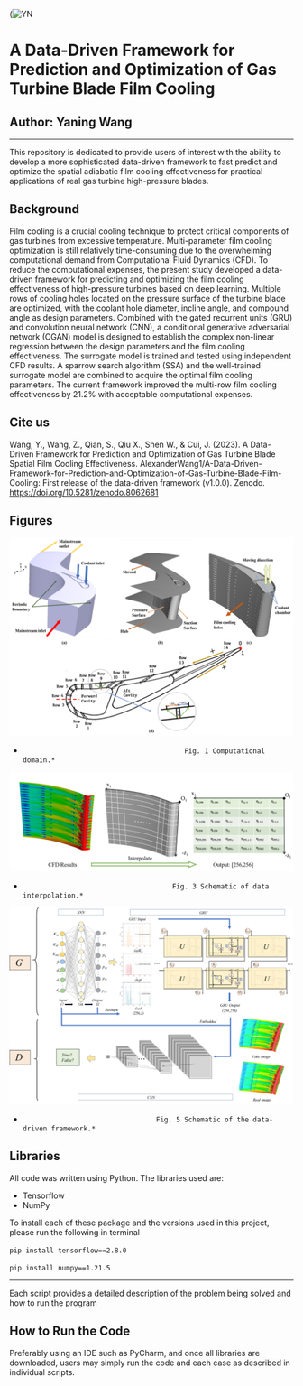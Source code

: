(![YN](https://zenodo.org/badge/DOI/10.5281/zenodo.8062681.svg)
# A Data-Driven Framework for Prediction and Optimization of Gas Turbine Blade Film Cooling
## Author: Yaning Wang ##


---------------------------------------------------------------------------------------------------------------------------------
This repository is dedicated to provide users of interest with the ability to  develop a more sophisticated data-driven framework to fast predict and optimize the spatial adiabatic film cooling effectiveness for practical applications of real gas turbine high-pressure blades.

## Background ##
Film cooling is a crucial cooling technique to protect critical components of gas turbines from excessive temperature. Multi-parameter film cooling optimization is still relatively time-consuming due to the overwhelming computational demand from Computational Fluid Dynamics (CFD). To reduce the computational expenses, the present study developed a data-driven framework for predicting and optimizing the film cooling effectiveness of high-pressure turbines based on deep learning. Multiple rows of cooling holes located on the pressure surface of the turbine blade are optimized, with the coolant hole diameter, incline angle, and compound angle as design parameters. Combined with the gated recurrent units (GRU) and convolution neural network (CNN), a conditional generative adversarial network (CGAN) model is designed to establish the complex non-linear regression between the design parameters and the film cooling effectiveness. The surrogate model is trained and tested using independent CFD results. A sparrow search algorithm (SSA) and the well-trained surrogate model are combined to acquire the optimal film cooling parameters. The current framework improved the multi-row film cooling effectiveness by 21.2% with acceptable computational expenses.
## Cite us ##
Wang, Y., Wang, Z., Qian, S., Qiu X., Shen W., & Cui, J. (2023). A Data-Driven Framework for Prediction and Optimization of Gas Turbine Blade Spatial Film Cooling Effectiveness. AlexanderWang1/A-Data-Driven-Framework-for-Prediction-and-Optimization-of-Gas-Turbine-Blade-Film-Cooling: First release of the data-driven framework (v1.0.0). Zenodo. https://doi.org/10.5281/zenodo.8062681
## Figures ##



<img src=./Figures/fig1.png/>
                             
*                                             Fig. 1 Computational domain.*

<img src=./Figures/fig3.png />
                             
*                                          Fig. 3 Schematic of data interpolation.*

<img src=./Figures/fig5.png>

*                                      Fig. 5 Schematic of the data-driven framework.*

## Libraries ##
All code was written using Python. The libraries used are:
* Tensorflow 
* NumPy

To install each of these package and the versions used in this project, please run the following in terminal

`pip install tensorflow==2.8.0`

 `pip install numpy==1.21.5`


---------------------------------------------------------------------------------------------------------------------------------
Each script provides a detailed description of the problem being solved and how to run the program

## How to Run the Code ##
Preferably using an IDE such as PyCharm, and once all libraries are downloaded, users may simply run the code and each case as described in individual scripts.
